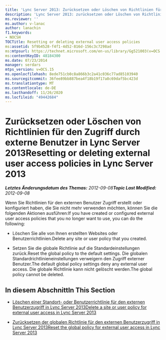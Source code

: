 ```yaml
---
title: 'Lync Server 2013: Zurücksetzen oder Löschen von Richtlinien für den Zugriff durch externe Benutzer'
description: 'Lync Server 2013: zurücksetzen oder Löschen von Richtlinien für den externen Benutzer.'
ms.reviewer: ''
ms.author: v-lanac
author: lanachin
f1.keywords:
- NOCSH
TOCTitle: Resetting or deleting external user access policies
ms:assetid: 5f9b4528-f4f1-4d52-816d-156c3c7298ad
ms:mtpsurl: https://technet.microsoft.com/en-us/library/Gg521003(v=OCS.15)
ms:contentKeyID: 48184300
ms.date: 07/23/2014
manager: serdars
mtps_version: v=OCS.15
ms.openlocfilehash: 8ede751cb0c8a866b3c2a41c036c77ad85103940
ms.sourcegitcommit: 36fee89bb887bea4f18b19f17a8c69daf5bc423d
ms.translationtype: MT
ms.contentlocale: de-DE
ms.lasthandoff: 11/26/2020
ms.locfileid: "49442684"
---
```

# <a name="resetting-or-deleting-external-user-access-policies-in-lync-server-2013"></a><span data-ttu-id="55ca9-103">Zurücksetzen oder Löschen von Richtlinien für den Zugriff durch externe Benutzer in Lync Server 2013</span><span class="sxs-lookup"><span data-stu-id="55ca9-103">Resetting or deleting external user access policies in Lync Server 2013</span></span>

<div data-xmlns="http://www.w3.org/1999/xhtml">

<div class="topic" data-xmlns="http://www.w3.org/1999/xhtml" data-msxsl="urn:schemas-microsoft-com:xslt" data-cs="https://msdn.microsoft.com/">

<div data-asp="https://msdn2.microsoft.com/asp">



</div>

<div id="mainSection">

<div id="mainBody"><span data-ttu-id="55ca9-104">

<span> </span></span><span class="sxs-lookup"><span data-stu-id="55ca9-104">

<span> </span></span></span>

<span data-ttu-id="55ca9-105">_**Letztes Änderungsdatum des Themas:** 2012-09-08_</span><span class="sxs-lookup"><span data-stu-id="55ca9-105">_**Topic Last Modified:** 2012-09-08_</span></span>

<span data-ttu-id="55ca9-106">Wenn Sie Richtlinien für den externen Benutzer Zugriff erstellt oder konfiguriert haben, die Sie nicht mehr verwenden möchten, können Sie die folgenden Aktionen ausführen:</span><span class="sxs-lookup"><span data-stu-id="55ca9-106">If you have created or configured external user access policies that you no longer want to use, you can do the following:</span></span>

  - <span data-ttu-id="55ca9-107">Löschen Sie alle von Ihnen erstellten Websites oder Benutzerrichtlinien.</span><span class="sxs-lookup"><span data-stu-id="55ca9-107">Delete any site or user policy that you created.</span></span>

  - <span data-ttu-id="55ca9-108">Setzen Sie die globale Richtlinie auf die Standardeinstellungen zurück.</span><span class="sxs-lookup"><span data-stu-id="55ca9-108">Reset the global policy to the default settings.</span></span> <span data-ttu-id="55ca9-109">Die globalen Standardrichtlinieneinstellungen verweigern den Zugriff externer Benutzer.</span><span class="sxs-lookup"><span data-stu-id="55ca9-109">The default global policy settings deny any external user access.</span></span> <span data-ttu-id="55ca9-110">Die globale Richtlinie kann nicht gelöscht werden.</span><span class="sxs-lookup"><span data-stu-id="55ca9-110">The global policy cannot be deleted.</span></span>

<div>

## <a name="in-this-section"></a><span data-ttu-id="55ca9-111">In diesem Abschnitt</span><span class="sxs-lookup"><span data-stu-id="55ca9-111">In This Section</span></span>

  - [<span data-ttu-id="55ca9-112">Löschen einer Standort- oder Benutzerrichtlinie für den externen Benutzerzugriff in Lync Server 2013</span><span class="sxs-lookup"><span data-stu-id="55ca9-112">Delete a site or user policy for external user access in Lync Server 2013</span></span>](lync-server-2013-delete-a-site-or-user-policy-for-external-user-access.md)

  - [<span data-ttu-id="55ca9-113">Zurücksetzen der globalen Richtlinie für den externen Benutzerzugriff in Lync Server 2013</span><span class="sxs-lookup"><span data-stu-id="55ca9-113">Reset the global policy for external user access in Lync Server 2013</span></span>](lync-server-2013-reset-the-global-policy-for-external-user-access.md)

<span data-ttu-id="55ca9-114"></div>

</div>

<span> </span>

</div>

</div>

</span><span class="sxs-lookup"><span data-stu-id="55ca9-114"></div>

</div>

<span> </span>

</div>

</div>

</span></span></div>


